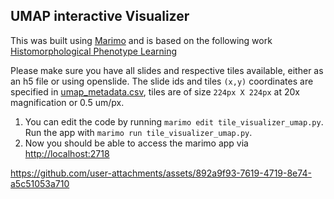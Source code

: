 ## UMAP interactive Visualizer
This was built using [Marimo](https://github.com/marimo-team/marimo) and is based on the following work [Histomorphological Phenotype Learning](https://github.com/AdalbertoCq/Histomorphological-Phenotype-Learning/tree/master)

Please make sure you have all slides and respective tiles available, either as an h5 file or using openslide. The slide ids and tiles `(x,y)` coordinates are specified in [umap_metadata.csv](visualization_tool/umap_metadata.csv), tiles are of size `224px X 224px` at 20x magnification or 0.5 um/px.

1. You can edit the code by running `marimo edit tile_visualizer_umap.py`. Run the app with `marimo run tile_visualizer_umap.py`. 
2. Now you should be able to access the marimo app via [http://localhost:2718](http://localhost:2718/)


https://github.com/user-attachments/assets/892a9f93-7619-4719-8e74-a5c51053a710

